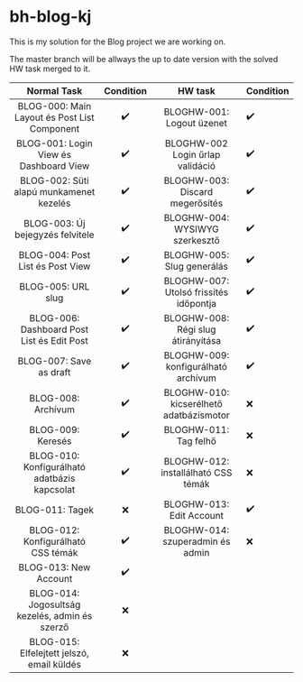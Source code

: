 # bh-blog-kj

This is my solution for the Blog project we are working on.

The master branch will be allways the up to date version with the solved HW task merged to it.

|                  Normal Task                   |     Condition      |                 HW task                 | Condition          |
| :--------------------------------------------: | :----------------: | :-------------------------------------: | ------------------ |
|  BLOG-000: Main Layout és Post List Component  | :heavy_check_mark: |        BLOGHW-001: Logout üzenet        | :heavy_check_mark: |
|     BLOG-001: Login View és Dashboard View     | :heavy_check_mark: |    BLOGHW-002 Login űrlap validáció     | :heavy_check_mark: |
|    BLOG-002: Süti alapú munkamenet kezelés     | :heavy_check_mark: |     BLOGHW-003: Discard megerősítés     | :heavy_check_mark: |
|        BLOG-003: Új bejegyzés felvitele        | :heavy_check_mark: |     BLOGHW-004: WYSIWYG szerkesztő      | :heavy_check_mark: |
|        BLOG-004: Post List és Post View        | :heavy_check_mark: |       BLOGHW-005: Slug generálás        | :heavy_check_mark: |
|               BLOG-005: URL slug               | :heavy_check_mark: | BLOGHW-007: Utolsó frissítés időpontja  | :heavy_check_mark: |
|   BLOG-006: Dashboard Post List és Edit Post   | :heavy_check_mark: |   BLOGHW-008: Régi slug átirányítása    | :heavy_check_mark: |
|            BLOG-007: Save as draft             | :heavy_check_mark: |   BLOGHW-009: konfigurálható archívum   | :heavy_check_mark: |
|               BLOG-008: Archívum               | :heavy_check_mark: | BLOGHW-010: kicserélhető adatbázismotor | :x:                |
|               BLOG-009: Keresés                | :heavy_check_mark: |          BLOGHW-011: Tag felhő          | :x:                |
|  BLOG-010: Konfigurálható adatbázis kapcsolat  | :heavy_check_mark: |   BLOGHW-012: installálható CSS témák   | :x:                |
|                BLOG-011: Tagek                 |        :x:         |        BLOGHW-013: Edit Account         | :heavy_check_mark: |
|       BLOG-012: Konfigurálható CSS témák       | :heavy_check_mark: |    BLOGHW-014: szuperadmin és admin     | :x:                |
|             BLOG-013: New Account              | :heavy_check_mark: |                                         |                    |
| BLOG-014: Jogosultság kezelés, admin és szerző |        :x:         |                                         |                    |
|   BLOG-015: Elfelejtett jelszó, email küldés   |        :x:         |                                         |                    |
